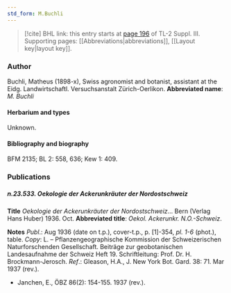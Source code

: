 ```yaml
---
std_form: M.Buchli
---
```


> [!cite] BHL link: this entry starts at [page 196](https://www.biodiversitylibrary.org/page/33266503) of TL-2 Suppl. III.
> Supporting pages: [[Abbreviations|abbreviations]], [[Layout key|layout key]].

### Author

Buchli, Matheus (1898-x), Swiss agronomist and botanist, assistant at the Eidg. Landwirtschaftl. Versuchsanstalt Zürich-Oerlikon. 
**Abbreviated name**: *M. Buchli*

#### Herbarium and types

Unknown.

#### Bibliography and biography

BFM 2135; BL 2: 558, 636; Kew 1: 409.

### Publications

##### n.23.533. Oekologie der Ackerunkräuter der Nordostschweiz

**Title**
*Oekologie der Ackerunkräuter der Nordostschweiz*... Bern (Verlag Hans Huber) 1936. Oct.
**Abbreviated title**: *Oekol. Ackerunkr. N.O.-Schweiz*.

**Notes**
*Publ*.: Aug 1936 (date on t.p.), cover-t.p., p. \[1\]-354, *pl. 1-6* (phot.), table. *Copy*: L. – Pflanzengeographische Kommission der Schweizerischen Naturforschenden Gesellschaft. Beiträge zur geobotanischen Landesaufnahme der Schweiz Heft 19. Schriftleitung: Prof. Dr. H. Brockmann-Jerosch.
*Ref*.: Gleason, H.A., J. New York Bot. Gard. 38: 71. Mar 1937 (rev.).
- Janchen, E., ÖBZ 86(2): 154-155. 1937 (rev.).

